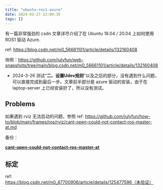 ```yaml
---
title: "ubuntu-ros1-azure"
date: 2024-03-27 13:09:35
tags: []
---
```

有一篇非常强劲的 csdn 文章详尽介绍了在 Ubuntu 18.04 / 20.04 上如何使用 ROS1 驱动 Azure.

ref: https://blog.csdn.net/m0_56661101/article/details/132160408

快照：https://github.com/julyfun/web-snapshots/tree/main/blog.csdn.net/m0_56661101/article/details/132160408

- 2024-3-26 测试“**二、设置Udev规则**”以及之后的部分，没有遇到什么问题，可以直接完成到最后一步。文章前半部分是 azure 驱动的安装，由于在 laptop-server 上已经安装好了，所以没有测试。

## Problems

如果遇到 rviz 无法启动的问题，参照  ref: https://github.com/julyfun/how-to/blob/main/frames/ros/rviz/cant-open-could-not-contact-ros-master-at.md

备份：

[**cant-open-could-not-contact-ros-master-at**](https://www.notion.so/cant-open-could-not-contact-ros-master-at-d67a87a6d698475d9ad35ad2ddfee840?pvs=21)

## 标定

ref: https://blog.csdn.net/m0_47700906/article/details/125477596（未验证）


